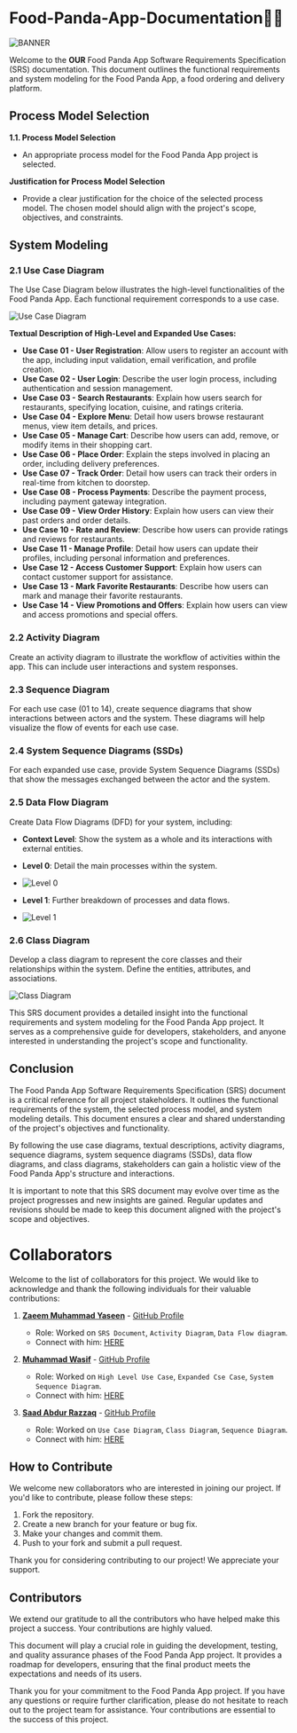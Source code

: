 # Food-Panda-App-Documentation🐼🍕

![BANNER](https://github.com/SaadARazzaq/Food-Panda-App-Documentation/raw/main/README%20Banner.gif)

Welcome to the **OUR** Food Panda App Software Requirements Specification (SRS) documentation. This document outlines the functional requirements and system modeling for the Food Panda App, a food ordering and delivery platform.

## Process Model Selection

**1.1. Process Model Selection**
- An appropriate process model for the Food Panda App project is selected.

**Justification for Process Model Selection**
- Provide a clear justification for the choice of the selected process model. The chosen model should align with the project's scope, objectives, and constraints.

## System Modeling

### 2.1 Use Case Diagram
The Use Case Diagram below illustrates the high-level functionalities of the Food Panda App. Each functional requirement corresponds to a use case.

![Use Case Diagram](https://github.com/SaadARazzaq/Food-Panda-App-Documentation/assets/123338307/694ed059-7082-4e09-b60b-ef6e5d135875)

**Textual Description of High-Level and Expanded Use Cases:**
- **Use Case 01 - User Registration**: Allow users to register an account with the app, including input validation, email verification, and profile creation.
- **Use Case 02 - User Login**: Describe the user login process, including authentication and session management.
- **Use Case 03 - Search Restaurants**: Explain how users search for restaurants, specifying location, cuisine, and ratings criteria.
- **Use Case 04 - Explore Menu**: Detail how users browse restaurant menus, view item details, and prices.
- **Use Case 05 - Manage Cart**: Describe how users can add, remove, or modify items in their shopping cart.
- **Use Case 06 - Place Order**: Explain the steps involved in placing an order, including delivery preferences.
- **Use Case 07 - Track Order**: Detail how users can track their orders in real-time from kitchen to doorstep.
- **Use Case 08 - Process Payments**: Describe the payment process, including payment gateway integration.
- **Use Case 09 - View Order History**: Explain how users can view their past orders and order details.
- **Use Case 10 - Rate and Review**: Describe how users can provide ratings and reviews for restaurants.
- **Use Case 11 - Manage Profile**: Detail how users can update their profiles, including personal information and preferences.
- **Use Case 12 - Access Customer Support**: Explain how users can contact customer support for assistance.
- **Use Case 13 - Mark Favorite Restaurants**: Describe how users can mark and manage their favorite restaurants.
- **Use Case 14 - View Promotions and Offers**: Explain how users can view and access promotions and special offers.

### 2.2 Activity Diagram
Create an activity diagram to illustrate the workflow of activities within the app. This can include user interactions and system responses.

### 2.3 Sequence Diagram
For each use case (01 to 14), create sequence diagrams that show interactions between actors and the system. These diagrams will help visualize the flow of events for each use case.

### 2.4 System Sequence Diagrams (SSDs)
For each expanded use case, provide System Sequence Diagrams (SSDs) that show the messages exchanged between the actor and the system.

### 2.5 Data Flow Diagram
Create Data Flow Diagrams (DFD) for your system, including:

- **Context Level**: Show the system as a whole and its interactions with external entities.
- **Level 0**: Detail the main processes within the system.
- ![Level 0](https://github.com/SaadARazzaq/Food-Panda-App-Documentation/assets/123338307/8ec2de8f-90bf-4b62-af77-f046ce047f08)

- **Level 1**: Further breakdown of processes and data flows.
- ![Level 1](https://github.com/SaadARazzaq/Food-Panda-App-Documentation/assets/123338307/68680bcc-d83c-41be-9508-687e2685f66f)

### 2.6 Class Diagram

Develop a class diagram to represent the core classes and their relationships within the system. Define the entities, attributes, and associations.

![Class Diagram](https://github.com/SaadARazzaq/Food-Panda-App-Documentation/assets/123338307/13227fe0-033e-4c18-b413-02a973718ca8)

This SRS document provides a detailed insight into the functional requirements and system modeling for the Food Panda App project. It serves as a comprehensive guide for developers, stakeholders, and anyone interested in understanding the project's scope and functionality.

## Conclusion

The Food Panda App Software Requirements Specification (SRS) document is a critical reference for all project stakeholders. It outlines the functional requirements of the system, the selected process model, and system modeling details. This document ensures a clear and shared understanding of the project's objectives and functionality.

By following the use case diagrams, textual descriptions, activity diagrams, sequence diagrams, system sequence diagrams (SSDs), data flow diagrams, and class diagrams, stakeholders can gain a holistic view of the Food Panda App's structure and interactions.

It is important to note that this SRS document may evolve over time as the project progresses and new insights are gained. Regular updates and revisions should be made to keep this document aligned with the project's scope and objectives.

# Collaborators

Welcome to the list of collaborators for this project. We would like to acknowledge and thank the following individuals for their valuable contributions:

1. **[Zaeem Muhammad Yaseen](https://github.com/ZaeemYaseen)** - [GitHub Profile](https://github.com/ZaeemYaseen)
   - Role: Worked on `SRS Document`, `Activity Diagram`, `Data Flow diagram`.
   - Connect with him: [HERE](https://linkedin.com/in/zaeem-muhammad-yaseen-23211a229)

2. **[Muhammad Wasif](https://github.com/wiznemm)** - [GitHub Profile](https://github.com/wiznemm)
   - Role: Worked on `High Level Use Case`, `Expanded Cse Case`, `System Sequence Diagram`.
   - Connect with him: [HERE](https://www.linkedin.com/in/muhammad-wasif-191223245/)

3. **[Saad Abdur Razzaq](https://github.com/SaadARazzaq)** - [GitHub Profile](https://github.com/SaadARazzaq)
   - Role: Worked on `Use Case Diagram`, `Class Diagram`, `Sequence Diagram`.
   - Connect with him: [HERE](https://www.linkedin.com/in/saadarazzaq/)

## How to Contribute

We welcome new collaborators who are interested in joining our project. If you'd like to contribute, please follow these steps:

1. Fork the repository.
2. Create a new branch for your feature or bug fix.
3. Make your changes and commit them.
4. Push to your fork and submit a pull request.

Thank you for considering contributing to our project! We appreciate your support.

## Contributors

We extend our gratitude to all the contributors who have helped make this project a success. Your contributions are highly valued.

This document will play a crucial role in guiding the development, testing, and quality assurance phases of the Food Panda App project. It provides a roadmap for developers, ensuring that the final product meets the expectations and needs of its users.

Thank you for your commitment to the Food Panda App project. If you have any questions or require further clarification, please do not hesitate to reach out to the project team for assistance. Your contributions are essential to the success of this project.
